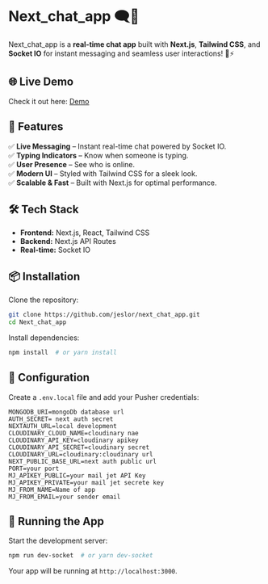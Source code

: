 # Next_chat_app 🗨️💬

Next_chat_app is a **real-time chat app** built with **Next.js**, **Tailwind CSS**, and **Socket IO** for instant messaging and seamless user interactions! 🚀⚡

## 🌐 Live Demo

Check it out here: [Demo](https://nextjssocketio-production.up.railway.app)

## 🚀 Features

✅ **Live Messaging** – Instant real-time chat powered by Socket IO.  
✅ **Typing Indicators** – Know when someone is typing.  
✅ **User Presence** – See who is online.  
✅ **Modern UI** – Styled with Tailwind CSS for a sleek look.  
✅ **Scalable & Fast** – Built with Next.js for optimal performance.

## 🛠 Tech Stack

- **Frontend:** Next.js, React, Tailwind CSS
- **Backend:** Next.js API Routes
- **Real-time:** Socket IO

## 📦 Installation

Clone the repository:

```bash
git clone https://github.com/jeslor/next_chat_app.git
cd Next_chat_app
```

Install dependencies:

```bash
npm install  # or yarn install
```

## 🔑 Configuration

Create a `.env.local` file and add your Pusher credentials:

```env
MONGODB_URI=mongoDb database url
AUTH_SECRET= next auth secret
NEXTAUTH_URL=local development
CLOUDINARY_CLOUD_NAME=cloudinary nae
CLOUDINARY_API_KEY=cloudinary apikey
CLOUDINARY_API_SECRET=cloudinary secret
CLOUDINARY_URL=cloudinary:cloudinary url
NEXT_PUBLIC_BASE_URL=next auth public url
PORT=your port
MJ_APIKEY_PUBLIC=your mail jet API Key
MJ_APIKEY_PRIVATE=your mail jet secrete key
MJ_FROM_NAME=Name of app
MJ_FROM_EMAIL=your sender email
```

## 🚀 Running the App

Start the development server:

```bash
npm run dev-socket  # or yarn dev-socket
```

Your app will be running at `http://localhost:3000`.
